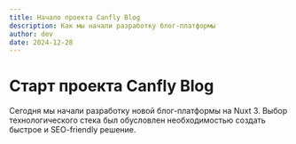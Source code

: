 ```yaml
---
title: Начало проекта Canfly Blog
description: Как мы начали разработку блог-платформы
author: dev
date: 2024-12-28
---
```


# Старт проекта Canfly Blog

Сегодня мы начали разработку новой блог-платформы на Nuxt 3. Выбор технологического стека был обусловлен необходимостью создать быстрое и SEO-friendly решение.
